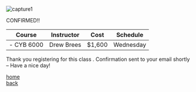 ![capture1](https://user-images.githubusercontent.com/44885441/48521130-2ff67780-e841-11e8-8efa-807518dbd66f.PNG)

CONFIRMED!! 


|   Course   | Instructor      | Cost    | Schedule              |
|:----------:|-----------------|---------|-----------------------|
| - CYB   6000 | Drew   Brees | $1,600  | Wednesday |

Thank you registering for this class . Confirmation sent to your email shortly – Have a nice day!

[home](https://cezenekwe.github.io/Team-Brilliant/)
<br>
[back](https://cezenekwe.github.io/backup/Program-3.html)
